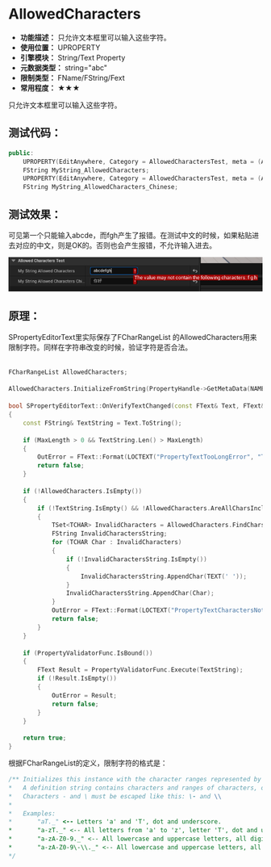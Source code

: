 ﻿# AllowedCharacters

- **功能描述：** 只允许文本框里可以输入这些字符。
- **使用位置：** UPROPERTY
- **引擎模块：** String/Text Property
- **元数据类型：** string="abc"
- **限制类型：** FName/FString/Fext
- **常用程度：** ★★★

只允许文本框里可以输入这些字符。

## 测试代码：

```cpp
public:
	UPROPERTY(EditAnywhere, Category = AllowedCharactersTest, meta = (AllowedCharacters = "abcde"))
	FString MyString_AllowedCharacters;
	UPROPERTY(EditAnywhere, Category = AllowedCharactersTest, meta = (AllowedCharacters = "你好"))
	FString MyString_AllowedCharacters_Chinese;
```

## 测试效果：

可见第一个只能输入abcde，而fgh产生了报错。在测试中文的时候，如果粘贴进去对应的中文，则是OK的。否则也会产生报错，不允许输入进去。

![Untitled](Untitled.png)

## 原理：

SPropertyEditorText里实际保存了FCharRangeList 的AllowedCharacters用来限制字符。同样在字符串改变的时候，验证字符是否合法。

```cpp

FCharRangeList AllowedCharacters;

AllowedCharacters.InitializeFromString(PropertyHandle->GetMetaData(NAME_AllowedCharacters));

bool SPropertyEditorText::OnVerifyTextChanged(const FText& Text, FText& OutError)
{
	const FString& TextString = Text.ToString();

	if (MaxLength > 0 && TextString.Len() > MaxLength)
	{
		OutError = FText::Format(LOCTEXT("PropertyTextTooLongError", "This value is too long ({0}/{1} characters)"), TextString.Len(), MaxLength);
		return false;
	}

	if (!AllowedCharacters.IsEmpty())
	{
		if (!TextString.IsEmpty() && !AllowedCharacters.AreAllCharsIncluded(TextString))
		{
			TSet<TCHAR> InvalidCharacters = AllowedCharacters.FindCharsNotIncluded(TextString);
			FString InvalidCharactersString;
			for (TCHAR Char : InvalidCharacters)
			{
				if (!InvalidCharactersString.IsEmpty())
				{
					InvalidCharactersString.AppendChar(TEXT(' '));
				}
				InvalidCharactersString.AppendChar(Char);
			}
			OutError = FText::Format(LOCTEXT("PropertyTextCharactersNotAllowedError", "The value may not contain the following characters: {0}"), FText::FromString(InvalidCharactersString));
			return false;
		}
	}

	if (PropertyValidatorFunc.IsBound())
	{
		FText Result = PropertyValidatorFunc.Execute(TextString); 
		if (!Result.IsEmpty())
		{
			OutError = Result;
			return false;
		}
	}

	return true;
}
```

根据FCharRangeList的定义，限制字符的格式是：

```cpp
/** Initializes this instance with the character ranges represented by the passed definition string.
*   A definition string contains characters and ranges of characters, one after another with no special separators between them.
*   Characters - and \ must be escaped like this: \- and \\
* 
*   Examples:
*       "aT._" <-- Letters 'a' and 'T', dot and underscore.
*       "a-zT._" <-- All letters from 'a' to 'z', letter 'T', dot and underscore.
*       "a-zA-Z0-9._" <-- All lowercase and uppercase letters, all digits, dot and underscore.
*       "a-zA-Z0-9\-\\._" <-- All lowercase and uppercase letters, all digits, minus sign, backslash, dot and underscore.
*/
```

